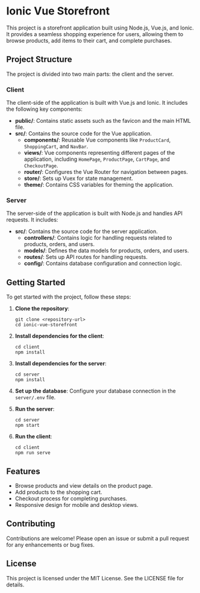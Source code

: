 # Ionic Vue Storefront

This project is a storefront application built using Node.js, Vue.js, and Ionic. It provides a seamless shopping experience for users, allowing them to browse products, add items to their cart, and complete purchases.

## Project Structure

The project is divided into two main parts: the client and the server.

### Client

The client-side of the application is built with Vue.js and Ionic. It includes the following key components:

- **public/**: Contains static assets such as the favicon and the main HTML file.
- **src/**: Contains the source code for the Vue application.
  - **components/**: Reusable Vue components like `ProductCard`, `ShoppingCart`, and `NavBar`.
  - **views/**: Vue components representing different pages of the application, including `HomePage`, `ProductPage`, `CartPage`, and `CheckoutPage`.
  - **router/**: Configures the Vue Router for navigation between pages.
  - **store/**: Sets up Vuex for state management.
  - **theme/**: Contains CSS variables for theming the application.

### Server

The server-side of the application is built with Node.js and handles API requests. It includes:

- **src/**: Contains the source code for the server application.
  - **controllers/**: Contains logic for handling requests related to products, orders, and users.
  - **models/**: Defines the data models for products, orders, and users.
  - **routes/**: Sets up API routes for handling requests.
  - **config/**: Contains database configuration and connection logic.

## Getting Started

To get started with the project, follow these steps:

1. **Clone the repository**:
   ```
   git clone <repository-url>
   cd ionic-vue-storefront
   ```

2. **Install dependencies for the client**:
   ```
   cd client
   npm install
   ```

3. **Install dependencies for the server**:
   ```
   cd server
   npm install
   ```

4. **Set up the database**:
   Configure your database connection in the `server/.env` file.

5. **Run the server**:
   ```
   cd server
   npm start
   ```

6. **Run the client**:
   ```
   cd client
   npm run serve
   ```

## Features

- Browse products and view details on the product page.
- Add products to the shopping cart.
- Checkout process for completing purchases.
- Responsive design for mobile and desktop views.

## Contributing

Contributions are welcome! Please open an issue or submit a pull request for any enhancements or bug fixes.

## License

This project is licensed under the MIT License. See the LICENSE file for details.